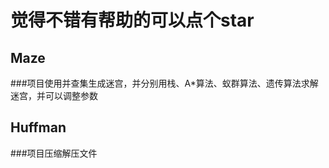 # 觉得不错有帮助的可以点个star

## Maze

###项目使用并查集生成迷宫，并分别用栈、A*算法、蚁群算法、遗传算法求解迷宫，并可以调整参数

## Huffman

###项目压缩解压文件
